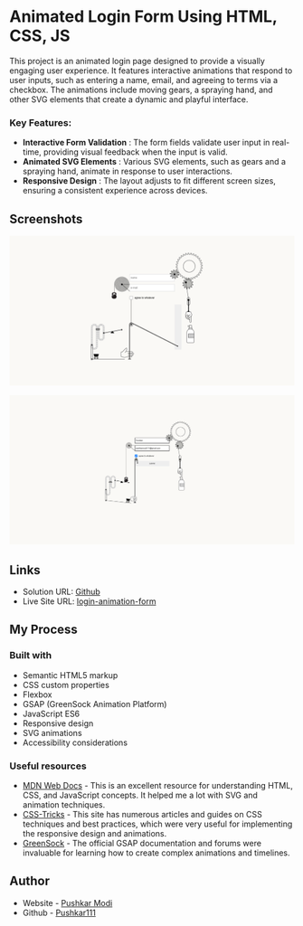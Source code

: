 
# Animated Login Form Using HTML, CSS, JS

This project is an animated login page designed to provide a visually engaging user experience. It features interactive animations that respond to user inputs, such as entering a name, email, and agreeing to terms via a checkbox. The animations include moving gears, a spraying hand, and other SVG elements that create a dynamic and playful interface.

### Key Features:
- **Interactive Form Validation** : The form fields validate user input in real-time, providing visual feedback when the input is valid.
- **Animated SVG Elements** : Various SVG elements, such as gears and a spraying hand, animate in response to user interactions.
- **Responsive Design** : The layout adjusts to fit different screen sizes, ensuring a consistent experience across devices.
## Screenshots

![Form Screenshot](design/view.png)

![Form Screenshot](design/live.png)


## Links

- Solution URL: [Github](https://github.com/Pushkar111/Login-Page-Animation)
- Live Site URL: [login-animation-form](https://login-animation-form.netlify.app/)

## My Process

### Built with

- Semantic HTML5 markup
- CSS custom properties
- Flexbox
- GSAP (GreenSock Animation Platform)
- JavaScript ES6
- Responsive design
- SVG animations
- Accessibility considerations

### Useful resources

- [MDN Web Docs](https://developer.mozilla.org) - This is an excellent resource for understanding HTML, CSS, and JavaScript concepts. It helped me a lot with SVG and animation techniques.
- [CSS-Tricks](https://css-tricks.com) - This site has numerous articles and guides on CSS techniques and best practices, which were very useful for implementing the responsive design and animations.
- [GreenSock](https://greensock.com/gsap/) - The official GSAP documentation and forums were invaluable for learning how to create complex animations and timelines.

## Author

- Website - [Pushkar Modi](https://pushkarmodidev.netlify.app)
- Github - [Pushkar111](https://github.com/Pushkar111)
